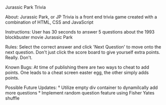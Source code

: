 Jurassic Park Trivia

About: Jurassic Park, or JP Trivia is a front end trivia game created with a combination of HTML, CSS and JavaScript

Instructions: User has 30 seconds to answer 5 questions about the 1993 blockbuster movie Jurassic Park

Rules: Select the correct answer and click 'Next Question' to move onto the next question. Don't just click the score board to give yourself extra points. Really. Don't.

Known Bugs: At time of publishing there are two ways to cheat to add points. One leads to a cheat screen easter egg, the other simply adds points.

Possible Future Updates:
° Utilize empty div container to dynamilcally add more questions
° Implement random question feature using Fisher Yates shuffle
